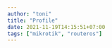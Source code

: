 ```yaml
---
author: "toni"
title: "Profile"
date: 2021-11-19T14:15:51+07:00
tags: ["mikrotik", "routeros"]
---
```


